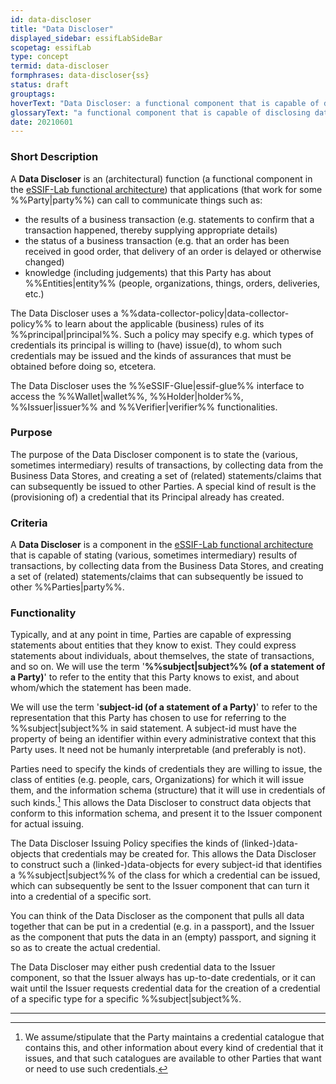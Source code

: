 ```yaml
---
id: data-discloser
title: "Data Discloser"
displayed_sidebar: essifLabSideBar
scopetag: essifLab
type: concept
termid: data-discloser
formphrases: data-discloser{ss}
status: draft
grouptags:
hoverText: "Data Discloser: a functional component that is capable of disclosing data to (Agents of) other Parties, e.g. in the form of Credentials."
glossaryText: "a functional component that is capable of disclosing data to (Agents of) other %%parties^party%%, e.g. in the form of %%credentials^credential%%."
date: 20210601
---
```


### Short Description
A **Data Discloser** is an (architectural) function (a functional component in the [eSSIF-Lab functional architecture](../essifLab-fw-conceptual-architecture)) that applications (that work for some %%Party|party%%) can call to communicate things such as:
- the results of a business transaction (e.g. statements to confirm that a transaction happened, thereby supplying appropriate details)
- the status of a business transaction (e.g. that an order has been received in good order, that delivery of an order is delayed or otherwise changed)
- knowledge (including judgements) that this Party has about %%Entities|entity%% (people, organizations, things, orders, deliveries, etc.)

The Data Discloser uses a %%data-collector-policy|data-collector-policy%% to learn about the applicable (business) rules of its %%principal|principal%%. Such a policy may specify e.g. which types of credentials its principal is willing to (have) issue(d), to whom such credentials may be issued and the kinds of assurances that must be obtained before doing so, etcetera.

The Data Discloser uses the %%eSSIF-Glue|essif-glue%% interface to access the %%Wallet|wallet%%, %%Holder|holder%%, %%Issuer|issuer%% and %%Verifier|verifier%% functionalities.

### Purpose
The purpose of the Data Discloser component is to state the (various, sometimes intermediary) results of transactions, by collecting data from the Business Data Stores, and creating a set of (related) statements/claims that can subsequently be issued to other Parties. A special kind of result is the (provisioning of) a credential that its Principal already has created.

### Criteria
A **Data Discloser** is a component in the [eSSIF-Lab functional architecture](../essifLab-fw-conceptual-architecture) that is capable of stating (various, sometimes intermediary) results of transactions, by collecting data from the Business Data Stores, and creating a set of (related) statements/claims that can subsequently be issued to other %%Parties|party%%.

### Functionality
Typically, and at any point in time, Parties are capable of expressing statements about entities that they know to exist. They could express statements about individuals, about themselves, the state of transactions, and so on. We will use the term '**%%subject|subject%% (of a statement of a Party)**' to refer to the entity that this Party knows to exist, and about whom/which the statement has been made.

We will use the term '**subject-id (of a statement of a Party)**' to refer to the representation that this Party has chosen to use for referring to the %%subject|subject%% in said statement. A subject-id must have the property of being an identifier within every administrative context that this Party uses. It need not be humanly interpretable (and preferably is not).

Parties need to specify the kinds of credentials they are willing to issue, the class of entities (e.g. people, cars, Organizations) for which it will issue them, and the information schema (structure) that it will use in credentials of such kinds.[^1] This allows the Data Discloser to construct data objects that conform to this information schema, and present it to the Issuer component for actual issuing.

The Data Discloser Issuing Policy specifies the kinds of (linked-)data-objects that credentials may be created for. This allows the Data Discloser to construct such a (linked-)data-objects for every subject-id that identifies a %%subject|subject%% of the class for which a credential can be issued, which can subsequently be sent to the Issuer component that can turn it into a credential of a specific sort.

You can think of the Data Discloser as the component that pulls all data together that can be put in a credential (e.g. in a passport), and the Issuer as the component that puts the data in an (empty) passport, and signing it so as to create the actual credential.

The Data Discloser may either push credential data to the Issuer component, so that the Issuer always has up-to-date credentials, or it can wait until the Issuer requests credential data for the creation of a credential of a specific type for a specific %%subject|subject%%.

-----

[^1]: We assume/stipulate that the Party maintains a credential catalogue that contains this, and other information about every kind of credential that it issues, and that such catalogues are available to other Parties that want or need to use such credentials.
